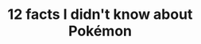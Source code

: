 ---
title: '12 facts I didn''t know about Pokémon'
description: 'Well, I didn''t know at these facts when I first wrote this.'
pubDate: '24 Aug 2023'
---